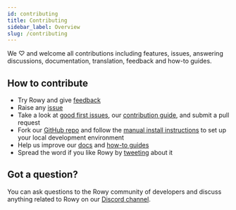 ```yaml
---
id: contributing
title: Contributing
sidebar_label: Overview
slug: /contributing
---
```


We ♡ and welcome all contributions including features, issues, answering
discussions, documentation, translation, feedback and how-to guides.

## How to contribute

- Try Rowy and give [feedback](mailto:feedback@rowy.io)
- Raise any [issue](https://github.com/rowyio/rowy/issues)
- Take a look at [good first issues](https://github.com/rowyio/rowy/projects/3),
  our
  [contribution guide](https://github.com/rowyio/rowy/blob/main/CONTRIBUTING.md),
  and submit a pull request
- Fork our [GitHub repo](https://github.com/rowyio/rowy) and follow the
  [manual install instructions](../setup/install.md#option-2-manual-install) to
  set up your local development environment
- Help us improve our [docs](https://github.com/rowyio/rowy/docs) and
  [how-to guides](https://docs.rowy.io/how-to/create-table)
- Spread the word if you like Rowy by [tweeting](https://ctt.ac/M00va) about it

## Got a question?

You can ask questions to the Rowy community of developers and discuss anything
related to Rowy on our [Discord channel](https://discord.com/invite/B8yAD5PDX4).
